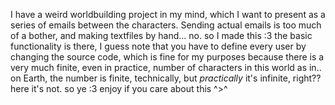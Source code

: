 I have a weird worldbuilding project in my mind, which I want to present as a series of emails between the characters. Sending actual emails is too much of a bother, and making textfiles by hand... no.
so I made this :3
the basic functionality is there, I guess
note that you have to define every user by changing the source code, which is fine for my purposes because there is a very much finite, even in practice, number of characters in this world
as in.. on Earth, the number is finite, technically, but *practically* it's infinite, right??
here it's not.
so ye :3
enjoy if you care about this ^>^
